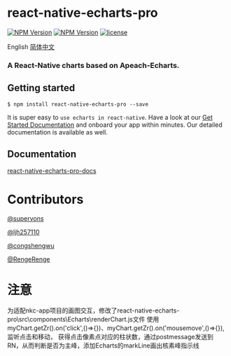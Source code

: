 
# react-native-echarts-pro
[![NPM Version](https://img.shields.io/npm/v/react-native-echarts-pro.svg?style=flat)](https://www.npmjs.com/package/react-native-echarts-pro)
[![NPM Version](https://img.shields.io/npm/dm/react-native-echarts-pro.svg?style=flat)](https://www.npmjs.com/package/react-native-echarts-pro)
[![license](https://img.shields.io/badge/license-MIT%20License-00AAAA.svg)](https://github.com/supervons/react-native-echarts-pro/blob/master/LICENSE)

English  [简体中文](/README_CN.md "中文介绍")
### A React-Native charts based on Apeach-Echarts.

## Getting started

`$ npm install react-native-echarts-pro --save`

It is super easy to `use echarts in react-native`. Have a look at our [Get Started Documentation](https://supervons.github.io/react-native-echarts-pro-docs/docs/intro) and onboard your app within minutes. Our detailed documentation is available as well.

## Documentation
[react-native-echarts-pro-docs](https://supervons.github.io/react-native-echarts-pro-docs/)

# Contributors

[@supervons](https://github.com/supervons)

[@ljh257110](https://github.com/ljh257110)

[@congshengwu](https://github.com/congshengwu)

[@RengeRenge](https://github.com/RengeRenge)
# 注意
为适配nkc-app项目的画图交互，修改了react-native-echarts-pro\src\components\Echarts\renderChart.js文件
使用myChart.getZr().on('click',()=>{})、myChart.getZr().on('mousemove',()=>{}),监听点击和移动，
获得点击像素点对应的柱状数，通过postmessage发送到RN，从而判断是否为主峰，添加Echarts的markLine画出核素峰指示线
